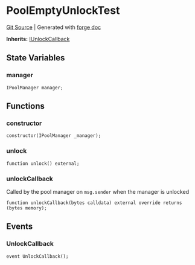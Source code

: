 # PoolEmptyUnlockTest
[Git Source](https://github.com/Uniswap/v4-core/blob/1141642f8ba4665a50660886a8a8401526677045/src/test/PoolEmptyUnlockTest.sol)
| Generated with [forge doc](https://book.getfoundry.sh/reference/forge/forge-doc)

**Inherits:**
[IUnlockCallback](/src/interfaces/callback/IUnlockCallback.sol/interface.IUnlockCallback.md)


## State Variables
### manager

```solidity
IPoolManager manager;
```


## Functions
### constructor


```solidity
constructor(IPoolManager _manager);
```

### unlock


```solidity
function unlock() external;
```

### unlockCallback

Called by the pool manager on `msg.sender` when the manager is unlocked


```solidity
function unlockCallback(bytes calldata) external override returns (bytes memory);
```

## Events
### UnlockCallback

```solidity
event UnlockCallback();
```

